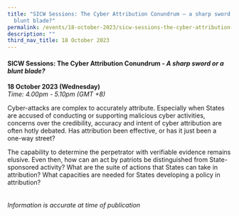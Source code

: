 ```yaml
---
title: "SICW Sessions: The Cyber Attribution Conundrum – a sharp sword or a
  blunt blade?"
permalink: /events/18-october-2023/sicw-sessions-the-cyber-attribution-conundrum/
description: ""
third_nav_title: 18 October 2023
---
```

#### **SICW Sessions: The Cyber Attribution Conundrum - *A sharp sword or a blunt blade?***

**18 October 2023 (Wednesday)**  
*Time: 4.00pm - 5.10pm (GMT +8)*

Cyber-attacks are complex to accurately attribute. Especially when States are accused of conducting or supporting malicious cyber activities, concerns over the credibility, accuracy and intent of cyber attribution are often hotly debated. Has attribution been effective, or has it just been a one-way street?

The capability to determine the perpetrator with verifiable evidence remains elusive. Even then, how can an act by patriots be distinguished from State-sponsored activity? What are the suite of actions that States can take in attribution? What capacities are needed for States developing a policy in attribution?
<br><br><br>
*Information is accurate at time of publication*